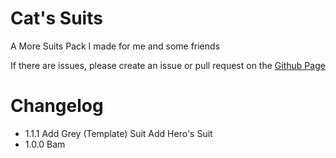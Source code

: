 # Cat's Suits
A More Suits Pack I made for me and some friends

If there are issues, please create an issue or pull request on the [Github Page](https://github.com/JustCat80/CatsSuits)

# Changelog
- 1.1.1
    Add Grey (Template) Suit
    Add Hero's Suit
- 1.0.0
    Bam